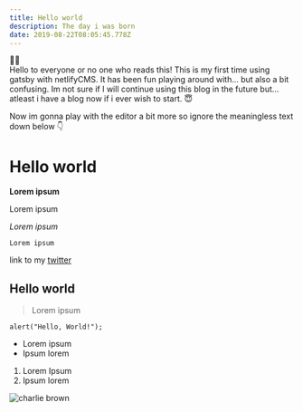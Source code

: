```yaml
---
title: Hello world
description: The day i was born
date: 2019-08-22T08:05:45.778Z
---
```

👋👋 \
Hello to everyone or no one who reads this! This is my first time using gatsby with netlifyCMS. It has been fun playing around with... but also a bit confusing. Im not sure if I will continue using this blog in the future but... atleast i have a blog now if i ever wish to start. 😇

Now im gonna play with the editor a bit more so ignore the meaningless text down below 👇

# Hello world

**Lorem ipsum**

Lorem ipsum

_Lorem ipsum_

`Lorem ipsum`

link to my [twitter](https://twitter.com/wertwein)

## Hello world

> Lorem ipsum

```
alert("Hello, World!");
```

* Lorem ipsum
* Ipsum lorem

1. Lorem Ipsum
2. Ipsum lorem

![charlie brown](/assets/charlie-brown.jpg "charlie brown")
